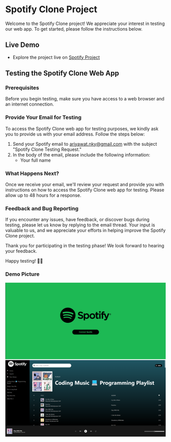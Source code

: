 # Spotify Clone Project

Welcome to the Spotify Clone project! We appreciate your interest in testing our web app. To get started, please follow the instructions below.

## Live Demo
- Explore the project live on [Spotify Project](https://spotify-clone-ariyawat.netlify.app/)

## Testing the Spotify Clone Web App

### Prerequisites

Before you begin testing, make sure you have access to a web browser and an internet connection.

### Provide Your Email for Testing

To access the Spotify Clone web app for testing purposes, we kindly ask you to provide us with your email address. Follow the steps below:

1. Send your Spotify email to [ariyawat.nky@gmail.com](mailto:your-email@example.com) with the subject "Spotify Clone Testing Request."
2. In the body of the email, please include the following information:
   - Your full name

### What Happens Next?

Once we receive your email, we'll review your request and provide you with instructions on how to access the Spotify Clone web app for testing. Please allow up to 48 hours for a response.

### Feedback and Bug Reporting

If you encounter any issues, have feedback, or discover bugs during testing, please let us know by replying to the email thread. Your input is valuable to us, and we appreciate your efforts in helping improve the Spotify Clone project.

Thank you for participating in the testing phase! We look forward to hearing your feedback.

Happy testing! 🎵🚀

### Demo Picture 
![Alt text](image-1.png)
![Alt text](image-3.png)

